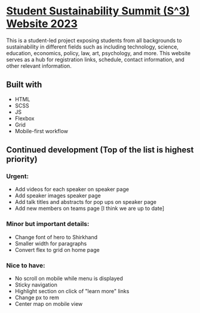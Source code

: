 # [Student Sustainability Summit (S^3) Website 2023](https://s32023.github.io/2023-studentsustainabilitysummit/)

This is a student-led project exposing students from all backgrounds to sustainability in different fields such as including technology, science, education, economics, policy, law, art, psychology, and more. This website serves as a hub for registration links, schedule, contact information, and other relevant information.

## Built with
- HTML
- SCSS
- JS
- Flexbox
- Grid
- Mobile-first workflow

## Continued development (Top of the list is highest priority)

### Urgent:
- Add videos for each speaker on speaker page
- Add speaker images speaker page
- Add talk titles and abstracts for pop ups on speaker page
- Add new members on teams page [I think we are up to date]


### Minor but important details:
- Change font of hero to Shirkhand
- Smaller width for paragraphs
- Convert flex to grid on home page


### Nice to have:
- No scroll on mobile while menu is displayed
- Sticky navigation
- Highlight section on click of "learn more" links
- Change px to rem
- Center map on mobile view

